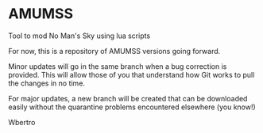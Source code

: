 # AMUMSS
Tool to mod No Man's Sky using lua scripts

For now, this is a repository of AMUMSS versions going forward.

Minor updates will go in the same branch when a bug correction is provided.
This will allow those of you that understand how Git works to pull the changes in no time.

For major updates, a new branch will be created that can be downloaded easily without the quarantine problems encountered elsewhere (you know!)

Wbertro
